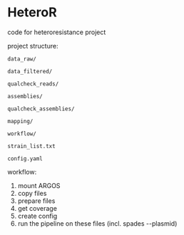 # HeteroR
code for heteroresistance project

project structure:

`data_raw/`

`data_filtered/`

`qualcheck_reads/`

`assemblies/`

`qualcheck_assemblies/`

`mapping/`

`workflow/`

`strain_list.txt`

`config.yaml`

workflow:

1. mount ARGOS
2. copy files
3. prepare files
4. get coverage
5. create config
6. run the pipeline on these files (incl. spades --plasmid)